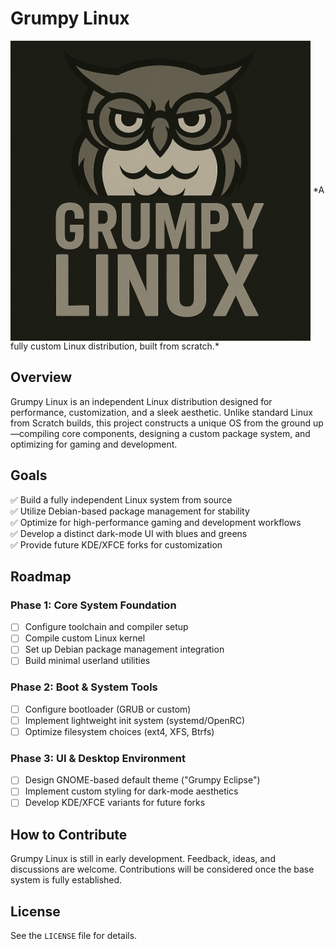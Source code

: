 # Grumpy Linux
<img src="images/grumpy_linux.jpg" alt="Grumpy Linux Logo" width="480" align="center">  
*A fully custom Linux distribution, built from scratch.*

## Overview
Grumpy Linux is an independent Linux distribution designed for performance, customization, and a sleek aesthetic. Unlike standard Linux from Scratch builds, this project constructs a unique OS from the ground up—compiling core components, designing a custom package system, and optimizing for gaming and development.

## Goals
✅ Build a fully independent Linux system from source  
✅ Utilize Debian-based package management for stability  
✅ Optimize for high-performance gaming and development workflows  
✅ Develop a distinct dark-mode UI with blues and greens  
✅ Provide future KDE/XFCE forks for customization  

## Roadmap

### Phase 1: Core System Foundation
- [ ] Configure toolchain and compiler setup
- [ ] Compile custom Linux kernel
- [ ] Set up Debian package management integration
- [ ] Build minimal userland utilities

### Phase 2: Boot & System Tools
- [ ] Configure bootloader (GRUB or custom)
- [ ] Implement lightweight init system (systemd/OpenRC)
- [ ] Optimize filesystem choices (ext4, XFS, Btrfs)

### Phase 3: UI & Desktop Environment
- [ ] Design GNOME-based default theme ("Grumpy Eclipse")
- [ ] Implement custom styling for dark-mode aesthetics
- [ ] Develop KDE/XFCE variants for future forks

## How to Contribute
Grumpy Linux is still in early development. Feedback, ideas, and discussions are welcome. Contributions will be considered once the base system is fully established.

## License
See the `LICENSE` file for details.
